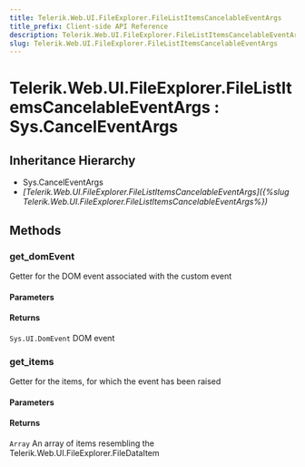 ```yaml
---
title: Telerik.Web.UI.FileExplorer.FileListItemsCancelableEventArgs
title_prefix: Client-side API Reference
description: Telerik.Web.UI.FileExplorer.FileListItemsCancelableEventArgs
slug: Telerik.Web.UI.FileExplorer.FileListItemsCancelableEventArgs
---
```


# Telerik.Web.UI.FileExplorer.FileListItemsCancelableEventArgs : Sys.CancelEventArgs 

## Inheritance Hierarchy

* Sys.CancelEventArgs
* *[Telerik.Web.UI.FileExplorer.FileListItemsCancelableEventArgs]({%slug Telerik.Web.UI.FileExplorer.FileListItemsCancelableEventArgs%})*


## Methods

###  get_domEvent

Getter for the DOM event associated with the custom event

#### Parameters

#### Returns

`Sys.UI.DomEvent` DOM event

### get_items

Getter for the items, for which the event has been raised

#### Parameters

#### Returns

`Array` An array of items resembling the Telerik.Web.UI.FileExplorer.FileDataItem



